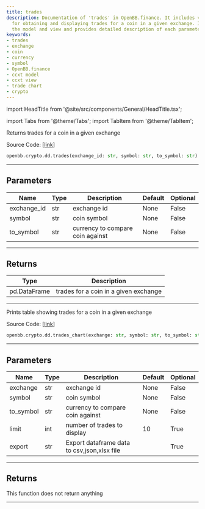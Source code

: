 ```yaml
---
title: trades
description: Documentation of 'trades' in OpenBB.finance. It includes various functions
  for obtaining and displaying trades for a coin in a given exchange. It covers both
  the model and view and provides detailed description of each parameter involved.
keywords:
- trades
- exchange
- coin
- currency
- symbol
- OpenBB.finance
- ccxt model
- ccxt view
- trade chart
- crypto
---
```


import HeadTitle from '@site/src/components/General/HeadTitle.tsx';

<HeadTitle title="crypto.dd.trades - Reference | OpenBB SDK Docs" />

import Tabs from '@theme/Tabs';
import TabItem from '@theme/TabItem';

<Tabs>
<TabItem value="model" label="Model" default>

Returns trades for a coin in a given exchange

Source Code: [[link](https://github.com/OpenBB-finance/OpenBB/tree/main/openbb_terminal/cryptocurrency/due_diligence/ccxt_model.py#L70)]

```python
openbb.crypto.dd.trades(exchange_id: str, symbol: str, to_symbol: str)
```

---

## Parameters

| Name | Type | Description | Default | Optional |
| ---- | ---- | ----------- | ------- | -------- |
| exchange_id | str | exchange id | None | False |
| symbol | str | coin symbol | None | False |
| to_symbol | str | currency to compare coin against | None | False |


---

## Returns

| Type | Description |
| ---- | ----------- |
| pd.DataFrame | trades for a coin in a given exchange |
---

</TabItem>
<TabItem value="view" label="Chart">

Prints table showing trades for a coin in a given exchange

Source Code: [[link](https://github.com/OpenBB-finance/OpenBB/tree/main/openbb_terminal/cryptocurrency/due_diligence/ccxt_view.py#L63)]

```python
openbb.crypto.dd.trades_chart(exchange: str, symbol: str, to_symbol: str, limit: int = 10, export: str = "")
```

---

## Parameters

| Name | Type | Description | Default | Optional |
| ---- | ---- | ----------- | ------- | -------- |
| exchange | str | exchange id | None | False |
| symbol | str | coin symbol | None | False |
| to_symbol | str | currency to compare coin against | None | False |
| limit | int | number of trades to display | 10 | True |
| export | str | Export dataframe data to csv,json,xlsx file |  | True |


---

## Returns

This function does not return anything

---

</TabItem>
</Tabs>
